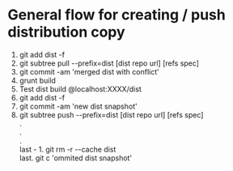 
General flow for creating / push distribution copy
=====
1. git add dist -f
2. git subtree pull --prefix=dist [dist repo url] [refs spec]
3. git commit -am 'merged dist with conflict'
4. grunt build
5. Test dist build @localhost:XXXX/dist
6. git add dist -f
7. git commit -am 'new dist snapshot'
8. git subtree push --prefix=dist [dist repo url] [refs spec] <br>
. <br>
. <br>
. <br>
last - 1. git rm -r --cache dist <br>
last. git c 'ommited dist snapshot'